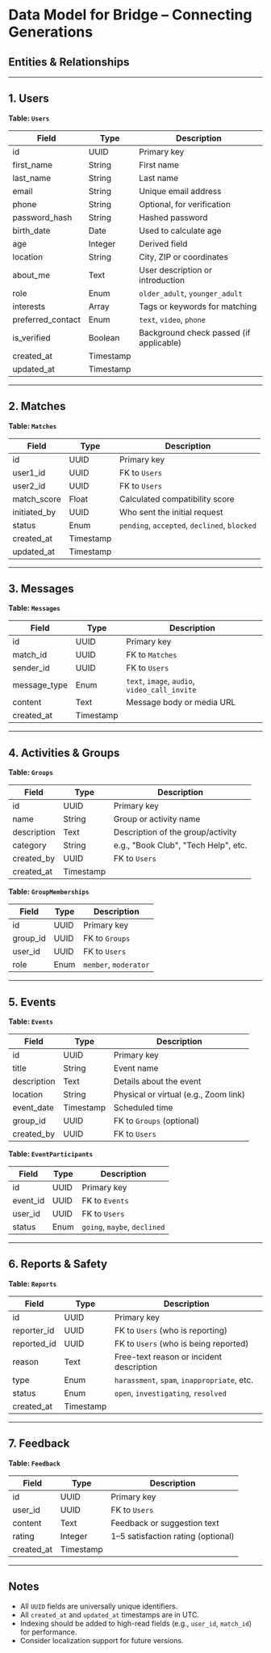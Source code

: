# Data Model for Bridge – Connecting Generations

## Entities & Relationships

---

## 1. Users

**Table: `Users`**

| Field              | Type        | Description                                     |
|-------------------|-------------|-------------------------------------------------|
| id                | UUID        | Primary key                                     |
| first_name        | String      | First name                                      |
| last_name         | String      | Last name                                       |
| email             | String      | Unique email address                            |
| phone             | String      | Optional, for verification                      |
| password_hash     | String      | Hashed password                                 |
| birth_date        | Date        | Used to calculate age                          |
| age               | Integer     | Derived field                                   |
| location          | String      | City, ZIP or coordinates                        |
| about_me          | Text        | User description or introduction                |
| role              | Enum        | `older_adult`, `younger_adult`                 |
| interests         | Array<Text> | Tags or keywords for matching                   |
| preferred_contact | Enum        | `text`, `video`, `phone`                        |
| is_verified       | Boolean     | Background check passed (if applicable)         |
| created_at        | Timestamp   |                                                 |
| updated_at        | Timestamp   |                                                 |

---

## 2. Matches

**Table: `Matches`**

| Field           | Type      | Description                                      |
|----------------|-----------|--------------------------------------------------|
| id             | UUID      | Primary key                                      |
| user1_id       | UUID      | FK to `Users`                                    |
| user2_id       | UUID      | FK to `Users`                                    |
| match_score    | Float     | Calculated compatibility score                   |
| initiated_by   | UUID      | Who sent the initial request                     |
| status         | Enum      | `pending`, `accepted`, `declined`, `blocked`     |
| created_at     | Timestamp |                                                  |
| updated_at     | Timestamp |                                                  |

---

## 3. Messages

**Table: `Messages`**

| Field         | Type      | Description                                      |
|--------------|-----------|--------------------------------------------------|
| id           | UUID      | Primary key                                      |
| match_id     | UUID      | FK to `Matches`                                  |
| sender_id    | UUID      | FK to `Users`                                    |
| message_type | Enum      | `text`, `image`, `audio`, `video_call_invite`    |
| content      | Text      | Message body or media URL                        |
| created_at   | Timestamp |                                                  |

---

## 4. Activities & Groups

**Table: `Groups`**

| Field        | Type      | Description                                      |
|-------------|-----------|--------------------------------------------------|
| id          | UUID      | Primary key                                      |
| name        | String    | Group or activity name                           |
| description | Text      | Description of the group/activity                |
| category    | String    | e.g., "Book Club", "Tech Help", etc.             |
| created_by  | UUID      | FK to `Users`                                    |
| created_at  | Timestamp |                                                  |

**Table: `GroupMemberships`**

| Field     | Type      | Description                |
|----------|-----------|----------------------------|
| id       | UUID      | Primary key                |
| group_id | UUID      | FK to `Groups`             |
| user_id  | UUID      | FK to `Users`              |
| role     | Enum      | `member`, `moderator`      |

---

## 5. Events

**Table: `Events`**

| Field        | Type      | Description                              |
|-------------|-----------|------------------------------------------|
| id          | UUID      | Primary key                              |
| title       | String    | Event name                               |
| description | Text      | Details about the event                  |
| location    | String    | Physical or virtual (e.g., Zoom link)    |
| event_date  | Timestamp | Scheduled time                           |
| group_id    | UUID      | FK to `Groups` (optional)                |
| created_by  | UUID      | FK to `Users`                            |

**Table: `EventParticipants`**

| Field     | Type      | Description             |
|----------|-----------|-------------------------|
| id       | UUID      | Primary key             |
| event_id | UUID      | FK to `Events`          |
| user_id  | UUID      | FK to `Users`           |
| status   | Enum      | `going`, `maybe`, `declined` |

---

## 6. Reports & Safety

**Table: `Reports`**

| Field        | Type      | Description                              |
|-------------|-----------|------------------------------------------|
| id          | UUID      | Primary key                              |
| reporter_id | UUID      | FK to `Users` (who is reporting)         |
| reported_id | UUID      | FK to `Users` (who is being reported)    |
| reason      | Text      | Free-text reason or incident description |
| type        | Enum      | `harassment`, `spam`, `inappropriate`, etc. |
| status      | Enum      | `open`, `investigating`, `resolved`      |
| created_at  | Timestamp |                                          |

---

## 7. Feedback

**Table: `Feedback`**

| Field       | Type      | Description                      |
|------------|-----------|----------------------------------|
| id         | UUID      | Primary key                      |
| user_id    | UUID      | FK to `Users`                    |
| content    | Text      | Feedback or suggestion text      |
| rating     | Integer   | 1–5 satisfaction rating (optional) |
| created_at | Timestamp |                                  |

---

## Notes

- All `UUID` fields are universally unique identifiers.
- All `created_at` and `updated_at` timestamps are in UTC.
- Indexing should be added to high-read fields (e.g., `user_id`, `match_id`) for performance.
- Consider localization support for future versions.

